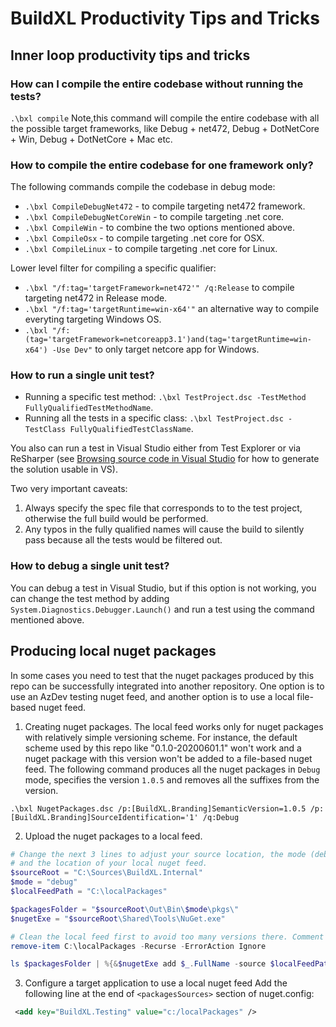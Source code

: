 # BuildXL Productivity Tips and Tricks

## Inner loop productivity tips and tricks

### How can I compile the entire codebase without running the tests?
`.\bxl compile`
Note,this command will compile the entire codebase with all the possible target frameworks, like Debug + net472, Debug + DotNetCore + Win, Debug + DotNetCore + Mac etc.

### How to compile the entire codebase for one framework only?
The following commands compile the codebase in debug mode:
* `.\bxl CompileDebugNet472` - to compile targeting net472 framework.
* `.\bxl CompileDebugNetCoreWin` - to compile targeting .net core.
* `.\bxl CompileWin` - to combine the two options mentioned above.
* `.\bxl CompileOsx` - to compile targeting .net core for OSX.
* `.\bxl CompileLinux` - to compile targeting .net core for Linux.

Lower level filter for compiling a specific qualifier:
* `.\bxl "/f:tag='targetFramework=net472'" /q:Release` to compile targeting net472 in Release mode.
* `.\bxl "/f:tag='targetRuntime=win-x64'"` an alternative way to compile everyting targeting Windows OS.
* `.\bxl "/f:(tag='targetFramework=netcoreapp3.1')and(tag='targetRuntime=win-x64') -Use Dev"` to only target netcore app for Windows.

### How to run a single unit test?

* Running a specific test method: `.\bxl TestProject.dsc -TestMethod FullyQualifiedTestMethodName`.
* Running all the tests in a specific class: `.\bxl TestProject.dsc -TestClass FullyQualifiedTestClassName`.

You also can run a test in Visual Studio either from Test Explorer or via ReSharper (see [Browsing source code in Visual Studio](Wiki/DeveloperGuide.md#Browsing-source-code-in-Visual-Studio) for how to generate the solution usable in VS).

Two very important caveats:
1. Always specify the spec file that corresponds to to the test project, otherwise the full build would be performed.
2. Any typos in the fully qualified names will cause the build to silently pass because all the tests would be filtered out.

### How to debug a single unit test?
You can debug a test in Visual Studio, but if this option is not working, you can change the test method by adding `System.Diagnostics.Debugger.Launch()` and run a test using the command mentioned above.

## Producing local nuget packages
In some cases you need to test that the nuget packages produced by this repo can be successfully integrated into another repository.
One option is to use an AzDev testing nuget feed, and another option is to use a local file-based nuget feed.

1. Creating nuget packages.
The local feed works only for nuget packages with relatively simple versioning scheme. For instance, the default scheme used by this repo like "0.1.0-20200601.1" won't work and a nuget package with this version won't be added to a file-based nuget feed.
The following command produces all the nuget packages in `Debug` mode, specifies the version `1.0.5` and removes all the suffixes from the version.

`.\bxl NugetPackages.dsc /p:[BuildXL.Branding]SemanticVersion=1.0.5 /p:[BuildXL.Branding]SourceIdentification='1' /q:Debug`

2. Upload the nuget packages to a local feed.
```powershell
# Change the next 3 lines to adjust your source location, the mode (debug or release)
# and the location of your local nuget feed.
$sourceRoot = "C:\Sources\BuildXL.Internal"
$mode = "debug"
$localFeedPath = "C:\localPackages"

$packagesFolder = "$sourceRoot\Out\Bin\$mode\pkgs\"
$nugetExe = "$sourceRoot\Shared\Tools\NuGet.exe"

# Clean the local feed first to avoid too many versions there. Comment it out if needed.
remove-item C:\localPackages -Recurse -ErrorAction Ignore

ls $packagesFolder | %{&$nugetExe add $_.FullName -source $localFeedPath}
```

3. Configure a target application to use a local nuget feed
Add the following line at the end of `<packagesSources>` section of nuget.config:

```xml
 <add key="BuildXL.Testing" value="c:/localPackages" />
```